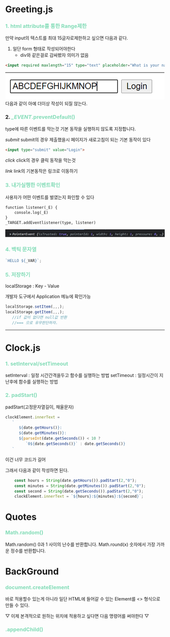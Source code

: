 <span style="color : #83dcb7;"></span>
# Greeting.js
### <span style="color : #83dcb7;">1. html attribute를 통한 Range제한</span>
만약 input의 텍스트를 최대 15글자로제한하고 싶으면 다음과 같다. 
1. 일단 form 형태로 작성되어야한다
   * div와 같은걸로 감싸봤자 의미가 없음


```html
<input required maxlength="15" type="text" placeholder="What is your name?" />
```
![](2022-01-13-06-16-31.png)
다음과 같이 아예 더이상 작성이 되질 않는다.

### 2. <span style="color : #83dcb7;">*_EVENT*.preventDefault()</span>
type에 따른 이벤트를 막는것
기본 동작을 실행하지 않도록 지정합니다.

*submit*
submit의 경우 제출했을시 페이지가 새로고침이 되는 기본 동작이 있다
```html
<input type="submit" value="Login">
```

*click*
click의 경우 클릭 동작을 막는것

*link*
link의 기본동작은 링크로 이동하기

### <span style="color : #83dcb7;">3. 내가실행한 이벤트확인</span>
사용자가 어떤 이벤트를 벌였는지 화인할 수 있다
```
function listener(_E) {
    console.log(_E)
}
_TARGET.addEventlistener(type, listener)
```  
![](2022-01-13-23-00-11.png)

### <span style="color : #83dcb7;">4. 백틱 문자열</span>
```js
`HELLO ${_VAR}`;
```

### <span style="color : #83dcb7;">5. 저장하기</span>
localStorage : Key - Value

개발자 도구에서 Application 메뉴에 확인가능
```js
localStorage.setItem(,,,);
localStorage.getItem(,,,);
   //if 값이 없다면 null값 반환
   //=== 으로 유무판단하자.
```
----------------------------------------------------------------------------

# Clock.js
### <span style="color : #83dcb7;">1. setInterval/setTimeout </span>
setInterval : 일정 시간간격을두고 함수를 실행하는 방법
setTimeout : 일정시간이 지난후에 함수를 실행하는 방법

### <span style="color : #83dcb7;">2. padStart() </span>
padStart(고정문자열길이, 채울문자)

```js
clockElement.innerText = 
   `
      ${date.getHours()}:
      ${date.getMinutes()}:
      ${parseInt(date.getSeconds()) < 10 ? 
         `0${date.getSeconds()}` : date.getSeconds()}
   `
```
이건 너무 코드가 길어

그래서 다음과 같이 작성하면 된다.
```js
    const hours = String(date.getHours()).padStart(2,"0");
    const minutes = String(date.getMinutes()).padStart(2,"0");
    const second = String(date.getSeconds()).padStart(2,"0");
    clockElement.innerText = `${hours}:${minutes}:${second}`;
```
# Quotes
### <span style="color : #83dcb7;"> Math.random() </span>

Math.random()
0과 1 사이의 난수를 반환합니다.
Math.round(x)
숫자에서 가장 가까운 정수를 반환합니다.

# BackGround
### <span style="color : #83dcb7;"> document.createElement </span>
바로 적용할수 있는게 아니라
일단 HTML에 들어갈 수 있는 Element를 <> 형식으로 만들 수 있다.

▽ 이제 본격적으로 원하는 위치에 적용하고 싶다면 다음 명령어를 써야한다 ▽
### <span style="color : #83dcb7;"> .appendChild() </span>